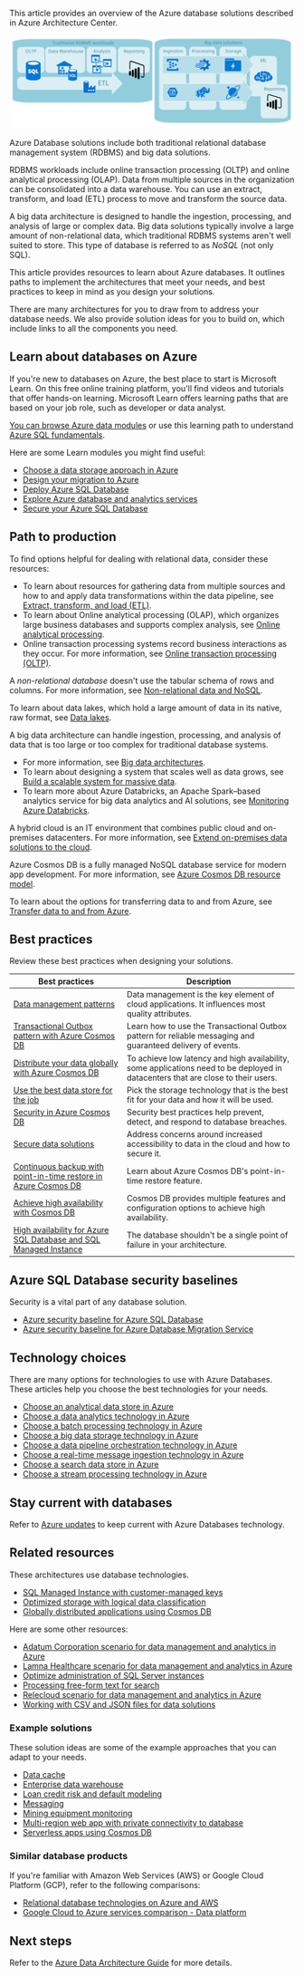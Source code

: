 This article provides an overview of the Azure database solutions described in Azure Architecture Center.

![Diagram that contrasts relational database management system and big data solutions.](./images/architecture-design-types.svg)

Azure Database solutions include both traditional relational database management system (RDBMS) and big data solutions.

RDBMS workloads include online transaction processing (OLTP) and online analytical processing (OLAP).
Data from multiple sources in the organization can be consolidated into a data warehouse.
You can use an extract, transform, and load (ETL) process to move and transform the source data.

A big data architecture is designed to handle the ingestion, processing, and analysis of large or complex data.
Big data solutions typically involve a large amount of non-relational data, which traditional RDBMS systems aren't well suited to store.
This type of database is referred to as *NoSQL* (not only SQL).

This article provides resources to learn about Azure databases. It outlines paths to implement the architectures that meet your needs, and best practices to keep in mind as you design your solutions.

There are many architectures for you to draw from to address your database needs.
We also provide solution ideas for you to build on, which include links to all the components you need.

## Learn about databases on Azure

If you're new to databases on Azure, the best place to start is Microsoft Learn.
On this free online training platform, you'll find videos and tutorials that offer hands-on learning.
Microsoft Learn offers learning paths that are based on your job role, such as developer or data analyst.

[You can browse Azure data modules](/learn/browse/?products=azure&terms=database) or use this learning path to understand [Azure SQL fundamentals](/learn/paths/azure-sql-fundamentals).

Here are some Learn modules you might find useful:

- [Choose a data storage approach in Azure](/learn/modules/choose-storage-approach-in-azure)
- [Design your migration to Azure](/learn/modules/design-your-migration-to-azure)
- [Deploy Azure SQL Database](/learn/modules/deploy-azure-sql-database)
- [Explore Azure database and analytics services](/learn/modules/azure-database-fundamentals)
- [Secure your Azure SQL Database](/learn/modules/secure-your-azure-sql-database)

## Path to production

To find options helpful for dealing with relational data, consider these resources:

- To learn about resources for gathering data from multiple sources and how to and apply data transformations within the data pipeline, see [Extract, transform, and load (ETL)](../data-guide/relational-data/etl.md).
- To learn about Online analytical processing (OLAP), which organizes large business databases and supports complex analysis, see [Online analytical processing](../data-guide/relational-data/online-analytical-processing.yml).
- Online transaction processing systems record business interactions as they occur. For more information, see [Online transaction processing (OLTP)](../data-guide/relational-data/online-transaction-processing.yml).

A *non-relational database* doesn't use the tabular schema of rows and columns. For more information, see [Non-relational data and NoSQL](../data-guide/big-data/non-relational-data.yml).

To learn about data lakes, which hold a large amount of data in its native, raw format, see [Data lakes](../data-guide/scenarios/data-lake.md).

A big data architecture can handle ingestion, processing, and analysis of data that is too large or too complex for traditional database systems.

- For more information, see [Big data architectures](../data-guide/big-data/index.md).
- To learn about designing a system that scales well as data grows, see [Build a scalable system for massive data](../data-guide/scenarios/build-scalable-database-solutions-azure-services.md).
- To learn more about Azure Databricks, an Apache Spark–based analytics service for big data analytics and AI solutions, see [Monitoring Azure Databricks](../databricks-monitoring/index.md).

A hybrid cloud is an IT environment that combines public cloud and on-premises datacenters. For more information, see [Extend on-premises data solutions to the cloud](../data-guide/scenarios/hybrid-on-premises-and-cloud.md).

Azure Cosmos DB is a fully managed NoSQL database service for modern app development. For more information, see [Azure Cosmos DB resource model](/azure/cosmos-db/account-databases-containers-items).

To learn about the options for transferring data to and from Azure, see [Transfer data to and from Azure](../data-guide/scenarios/data-transfer.md).

## Best practices

Review these best practices when designing your solutions.

| Best practices | Description |
|--------------- |------------ |
| [Data management patterns](../patterns/category/data-management.md) | Data management is the key element of cloud applications. It influences most quality attributes. |
| [Transactional Outbox pattern with Azure Cosmos DB](../best-practices/transactional-outbox-cosmos.yml) | Learn how to use the Transactional Outbox pattern for reliable messaging and guaranteed delivery of events. |
| [Distribute your data globally with Azure Cosmos DB](/azure/cosmos-db/distribute-data-globally) | To achieve low latency and high availability, some applications need to be deployed in datacenters that are close to their users. |
| [Use the best data store for the job](../guide/design-principles/use-the-best-data-store.md) | Pick the storage technology that is the best fit for your data and how it will be used. |
| [Security in Azure Cosmos DB](/azure/cosmos-db/database-security) | Security best practices help prevent, detect, and respond to database breaches. |
| [Secure data solutions](../data-guide/scenarios/securing-data-solutions.md) | Address concerns around increased accessibility to data in the cloud and how to secure it. |
| [Continuous backup with point-in-time restore in Azure Cosmos DB](/azure/cosmos-db/continuous-backup-restore-introduction) | Learn about Azure Cosmos DB's point-in-time restore feature. |
| [Achieve high availability with Cosmos DB](/azure/cosmos-db/high-availability) | Cosmos DB provides multiple features and configuration options to achieve high availability. |
| [High availability for Azure SQL Database and SQL Managed Instance](/azure/azure-sql/database/high-availability-sla.yml) | The database shouldn't be a single point of failure in your architecture. |

## Azure SQL Database security baselines

Security is a vital part of any database solution.

- [Azure security baseline for Azure SQL Database](/security/benchmark/azure/baselines/sql-database-security-baseline)
- [Azure security baseline for Azure Database Migration Service](/security/benchmark/azure/baselines/database-migration-security-baseline)

## Technology choices

There are many options for technologies to use with Azure Databases.
These articles help you choose the best technologies for your needs.

- [Choose an analytical data store in Azure](../data-guide/technology-choices/analytical-data-stores.md)
- [Choose a data analytics technology in Azure](../data-guide/technology-choices/analysis-visualizations-reporting.md)
- [Choose a batch processing technology in Azure](../data-guide/technology-choices/batch-processing.md)
- [Choose a big data storage technology in Azure](../data-guide/technology-choices/data-storage.md)
- [Choose a data pipeline orchestration technology in Azure](../data-guide/technology-choices/pipeline-orchestration-data-movement.md)
- [Choose a real-time message ingestion technology in Azure](../data-guide/technology-choices/real-time-ingestion.md)
- [Choose a search data store in Azure](../data-guide/technology-choices/search-options.md)
- [Choose a stream processing technology in Azure](../data-guide/technology-choices/stream-processing.md)

## Stay current with databases

Refer to [Azure updates](https://azure.microsoft.com/updates/?category=databases) to keep current with Azure Databases technology.

## Related resources

These architectures use database technologies.

- [SQL Managed Instance with customer-managed keys](../example-scenario/data/sql-managed-instance-cmk.yml)
- [Optimized storage with logical data classification](../solution-ideas/articles/optimized-storage-logical-data-classification.yml)
- [Globally distributed applications using Cosmos DB](../solution-ideas/articles/globally-distributed-mission-critical-applications-using-cosmos-db.yml)

Here are some other resources:

- [Adatum Corporation scenario for data management and analytics in Azure](/azure/cloud-adoption-framework/scenarios/data-management/architectures/reference-architecture-adatum)
- [Lamna Healthcare scenario for data management and analytics in Azure](/azure/cloud-adoption-framework/scenarios/data-management/architectures/reference-architecture-lamna)
- [Optimize administration of SQL Server instances](../hybrid/azure-arc-sql-server.yml)
- [Processing free-form text for search](../data-guide/scenarios/search.md)
- [Relecloud scenario for data management and analytics in Azure](/azure/cloud-adoption-framework/scenarios/data-management/architectures/reference-architecture-relecloud)
- [Working with CSV and JSON files for data solutions](../data-guide/scenarios/csv-and-json.md)

### Example solutions

These solution ideas are some of the example approaches that you can adapt to your needs.

- [Data cache](../solution-ideas/articles/data-cache-with-redis-cache.yml)
- [Enterprise data warehouse](../solution-ideas/articles/enterprise-data-warehouse.yml)
- [Loan credit risk and default modeling](../solution-ideas/articles/loan-credit-risk-analyzer-and-default-modeling.yml)
- [Messaging](../solution-ideas/articles/messaging.yml)
- [Mining equipment monitoring](../solution-ideas/articles/monitor-mining-equipment.yml)
- [Multi-region web app with private connectivity to database](../example-scenario/sql-failover/app-service-private-sql-multi-region.yml)
- [Serverless apps using Cosmos DB](../solution-ideas/articles/serverless-apps-using-cosmos-db.yml)

### Similar database products

If you're familiar with Amazon Web Services (AWS) or Google Cloud Platform (GCP), refer to the following comparisons:

- [Relational database technologies on Azure and AWS](../aws-professional/databases.md)
- [Google Cloud to Azure services comparison - Data platform](../gcp-professional/services.md#data-platform)

## Next steps

Refer to the [Azure Data Architecture Guide](index.md) for more details.